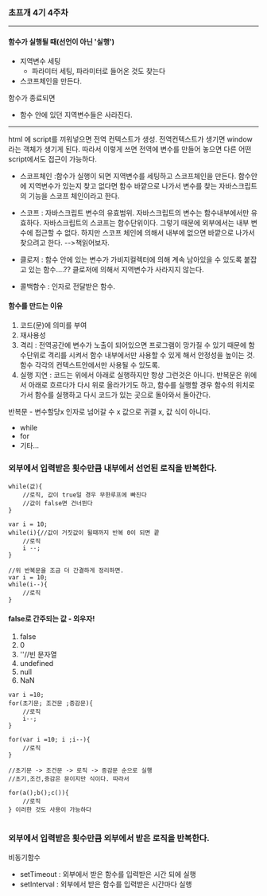 ### 초프개 4기 4주차
-----

#### 함수가 실행될 때(선언이 아닌 '실행')
- 지역변수 세팅
    - 파라미터 세팅, 파라미터로 들어온 것도 찾는다
- 스코프체인을 만든다.

함수가 종료되면
- 함수 안에 있던 지역변수들은 사라진다.

---


html 에 script를 끼워넣으면 전역 컨텍스트가 생성.
전역컨텍스트가 생기면 window라는 객체가 생기게 된다. 
따라서 이렇게 쓰면 전역에 변수를 만들어 놓으면 다른 어떤 script에서도 접근이 가능하다.

- 스코프체인 :함수가 실행이 되면 지역변수를 세팅하고 스코프체인을 만든다.       함수안에 지역변수가 있는지 찾고 없다면 함수 바깥으로 나가서 변수를 찾는 자바스크립트의 기능을 스코프 체인이라고 한다.

- 스코프 : 자바스크립트 변수의 유효범위. 자바스크립트의 변수는 함수내부에서만 유효하다. 자바스크립트의 스코프는 함수단위이다. 그렇기 때문에 외부에서는 내부 변수에 접근할 수 없다. 하지만 스코프 체인에 의해서 내부에 없으면 바깥으로 나가서 찾으려고 한다. -->책읽어보자. 

- 클로저 : 함수 안에 있는 변수가 가비지컬렉터에 의해 계속 남아있을 수 있도록 붙잡고 있는 함수....?? 클로저에 의해서 지역변수가 사라지지 않는다.

- 콜백함수 : 인자로 전달받은 함수. 

#### 함수를 만드는 이유

1. 코드(문)에 의미를 부여
2. 재사용성
3. 격리 : 전역공간에 변수가 노출이 되어있으면 프로그램이 망가질 수 있기 때문에 함수단위로 격리를 시켜서 함수 내부에서만 사용할 수 있게 해서 안정성을 높이는 것. 함수 각각의 컨텍스트안에서만 사용될 수 있도록.
4. 실행 지연 : 코드는 위에서 아래로 실행하지만 항상 그런것은 아니다. 반복문은 위에서 아래로 흐르다가 다시 위로 올라가기도 하고, 함수를 실행할 경우 함수의 위치로 가서 함수를 실행하고 다시 코드가 있는 곳으로 돌아와서 돌아간다.



반복문 - 변수할당x 인자로 넘어갈 수 x 값으로 귀결 x, 값 식이 아니다.
- while
- for
- 기타...

### 외부에서 입력받은 횟수만큼 내부에서 선언된 로직을 반복한다.

```
while(값){
    //로직, 값이 true일 경우 무한루프에 빠진다
    //값이 false면 건너뛴다
}

var i = 10;
while(i){//값이 거짓값이 될때까지 반복 0이 되면 끝
    //로직
    i --;
}

//위 반복문을 조금 더 간결하게 정리하면.
var i = 10;
while(i--){
    //로직
}

```
#### false로 간주되는 값 - 외우자!
1. false
2. 0
3. ''//빈 문자열
4. undefined
5. null
6. NaN

```
var i =10;
for(초기문; 조건문 ;증감문){
    //로직
    i--;
}

for(var i =10; i ;i--){
    //로직
}

//초기문 -> 조건문 -> 로직 -> 증감문 순으로 실행
//초기,조건,증감은 문이지만 식이다. 따라서

for(a();b();c()){
    //로직
} 이러한 것도 사용이 가능하다


```
### 외부에서 입력받은 횟수만큼 외부에서 받은 로직을 반복한다.

비동기함수
- setTimeout : 외부에서 받은 함수를 입력받은 시간 되에 실행
- setInterval : 외부에서 받은 함수를 입력받은 시간마다 실행